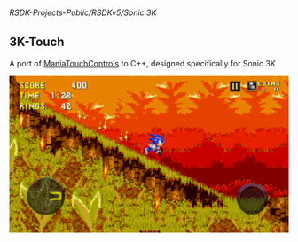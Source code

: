 ###### RSDK-Projects-Public/RSDKv5/Sonic 3K
## 3K-Touch

A port of [ManiaTouchControls](https://github.com/RSDKModding/RSDKv5-Example-Mods/blob/master/ManiaTouchControls) to C++, designed specifically for Sonic 3K

![Image of the RSDK Mod!](/Assets/RSDKv5_Sonic3K_3K-Touch.png)